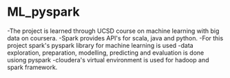 # ML_pyspark

-The project is learned through UCSD course on machine learning with big data on coursera. 
-Spark provides API's for scala, java and python. 
-For this project spark's pyspark library for machine learning is used 
-data exploration, preparation, modelling, predicting and evaluation is done usiong pyspark 
-cloudera's virtual environment is used for hadoop and spark framework.

